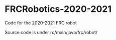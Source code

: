 # FRCRobotics-2020-2021
Code for the 2020-2021 FRC robot

Source code is under rc/main/java/frc/robot/

